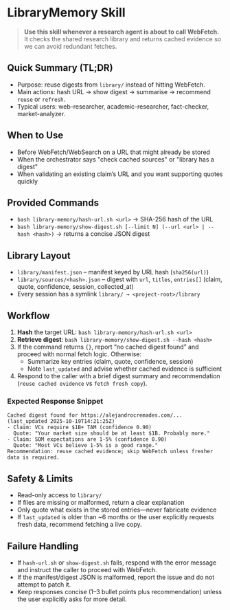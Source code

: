 # LibraryMemory Skill

> **Use this skill whenever a research agent is about to call WebFetch.**
> It checks the shared research library and returns cached evidence so we can avoid redundant fetches.

## Quick Summary (TL;DR)
- Purpose: reuse digests from `library/` instead of hitting WebFetch.
- Main actions: hash URL → show digest → summarise → recommend `reuse` or `refresh`.
- Typical users: web-researcher, academic-researcher, fact-checker, market-analyzer.

## When to Use
- Before WebFetch/WebSearch on a URL that might already be stored
- When the orchestrator says "check cached sources" or "library has a digest"
- When validating an existing claim’s URL and you want supporting quotes quickly

## Provided Commands
- `bash library-memory/hash-url.sh <url>` → SHA-256 hash of the URL
- `bash library-memory/show-digest.sh [--limit N] (--url <url> | --hash <hash>)` → returns a concise JSON digest

## Library Layout
- `library/manifest.json` – manifest keyed by URL hash (`sha256(url)`)
- `library/sources/<hash>.json` – digest with `url`, `titles`, `entries[]` (claim, quote, confidence, session, collected_at)
- Every session has a symlink `library/ → <project-root>/library`

## Workflow
1. **Hash** the target URL: `bash library-memory/hash-url.sh <url>`
2. **Retrieve digest**: `bash library-memory/show-digest.sh --hash <hash>`
3. If the command returns `{}`, report “no cached digest found” and proceed with normal fetch logic. Otherwise:
   - Summarize key entries (claim, quote, confidence, session)
   - Note `last_updated` and advise whether cached evidence is sufficient
4. Respond to the caller with a brief digest summary and recommendation (`reuse cached evidence` vs `fetch fresh copy`).

### Expected Response Snippet
```
Cached digest found for https://alejandrocremades.com/... (last_updated 2025-10-19T14:21:25Z)
- Claim: VCs require $1B+ TAM (confidence 0.90)
  Quote: "Your market size should be at least $1B. Probably more."
- Claim: SOM expectations are 1-5% (confidence 0.90)
  Quote: "Most VCs believe 1-5% is a good range."
Recommendation: reuse cached evidence; skip WebFetch unless fresher data is required.
```

## Safety & Limits
- Read-only access to `library/`
- If files are missing or malformed, return a clear explanation
- Only quote what exists in the stored entries—never fabricate evidence
- If `last_updated` is older than ~6 months or the user explicitly requests fresh data, recommend fetching a live copy.

## Failure Handling
- If `hash-url.sh` or `show-digest.sh` fails, respond with the error message and instruct the caller to proceed with WebFetch.
- If the manifest/digest JSON is malformed, report the issue and do not attempt to patch it.
- Keep responses concise (1–3 bullet points plus recommendation) unless the user explicitly asks for more detail.
